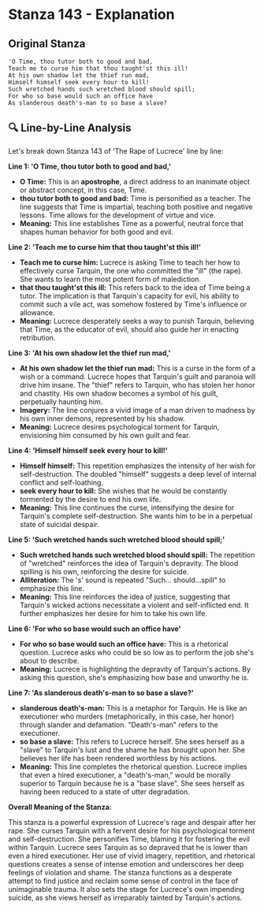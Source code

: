 # Stanza 143 - Explanation

## Original Stanza
```
'O Time, thou tutor both to good and bad,
Teach me to curse him that thou taught'st this ill!
At his own shadow let the thief run mad,
Himself himself seek every hour to kill!
Such wretched hands such wretched blood should spill;
For who so base would such an office have
As slanderous death's-man to so base a slave?
```

## 🔍 Line-by-Line Analysis
Let's break down Stanza 143 of 'The Rape of Lucrece' line by line:

**Line 1: 'O Time, thou tutor both to good and bad,'**

*   **O Time:** This is an **apostrophe**, a direct address to an inanimate object or abstract concept, in this case, Time.
*   **thou tutor both to good and bad:** Time is personified as a teacher. The line suggests that Time is impartial, teaching both positive and negative lessons. Time allows for the development of virtue and vice.
*   **Meaning:** This line establishes Time as a powerful, neutral force that shapes human behavior for both good and evil.

**Line 2: 'Teach me to curse him that thou taught'st this ill!'**

*   **Teach me to curse him:** Lucrece is asking Time to teach her how to effectively curse Tarquin, the one who committed the "ill" (the rape). She wants to learn the most potent form of malediction.
*   **that thou taught'st this ill:** This refers back to the idea of Time being a tutor. The implication is that Tarquin's capacity for evil, his ability to commit such a vile act, was somehow fostered by Time's influence or allowance.
*   **Meaning:** Lucrece desperately seeks a way to punish Tarquin, believing that Time, as the educator of evil, should also guide her in enacting retribution.

**Line 3: 'At his own shadow let the thief run mad,'**

*   **At his own shadow let the thief run mad:** This is a curse in the form of a wish or a command. Lucrece hopes that Tarquin's guilt and paranoia will drive him insane. The "thief" refers to Tarquin, who has stolen her honor and chastity.  His own shadow becomes a symbol of his guilt, perpetually haunting him.
*   **Imagery:** The line conjures a vivid image of a man driven to madness by his own inner demons, represented by his shadow.
*   **Meaning:** Lucrece desires psychological torment for Tarquin, envisioning him consumed by his own guilt and fear.

**Line 4: 'Himself himself seek every hour to kill!'**

*   **Himself himself:** This repetition emphasizes the intensity of her wish for self-destruction. The doubled "himself" suggests a deep level of internal conflict and self-loathing.
*   **seek every hour to kill:**  She wishes that he would be constantly tormented by the desire to end his own life.
*   **Meaning:** This line continues the curse, intensifying the desire for Tarquin's complete self-destruction. She wants him to be in a perpetual state of suicidal despair.

**Line 5: 'Such wretched hands such wretched blood should spill;'**

*   **Such wretched hands such wretched blood should spill:**  The repetition of "wretched" reinforces the idea of Tarquin's depravity. The blood spilling is his own, reinforcing the desire for suicide.
*   **Alliteration:** The 's' sound is repeated "Such... should...spill" to emphasize this line.
*   **Meaning:** This line reinforces the idea of justice, suggesting that Tarquin's wicked actions necessitate a violent and self-inflicted end. It further emphasizes her desire for him to take his own life.

**Line 6: 'For who so base would such an office have'**

*   **For who so base would such an office have:** This is a rhetorical question. Lucrece asks who could be so low as to perform the job she's about to describe.
*   **Meaning:** Lucrece is highlighting the depravity of Tarquin's actions. By asking this question, she's emphasizing how base and unworthy he is.

**Line 7: 'As slanderous death's-man to so base a slave?'**

*   **slanderous death's-man:** This is a metaphor for Tarquin. He is like an executioner who murders (metaphorically, in this case, her honor) through slander and defamation.  "Death's-man" refers to the executioner.
*   **so base a slave:** This refers to Lucrece herself. She sees herself as a "slave" to Tarquin's lust and the shame he has brought upon her. She believes her life has been rendered worthless by his actions.
*   **Meaning:** This line completes the rhetorical question. Lucrece implies that even a hired executioner, a "death's-man," would be morally superior to Tarquin because he is a "base slave". She sees herself as having been reduced to a state of utter degradation.

**Overall Meaning of the Stanza:**

This stanza is a powerful expression of Lucrece's rage and despair after her rape. She curses Tarquin with a fervent desire for his psychological torment and self-destruction. She personifies Time, blaming it for fostering the evil within Tarquin. Lucrece sees Tarquin as so depraved that he is lower than even a hired executioner. Her use of vivid imagery, repetition, and rhetorical questions creates a sense of intense emotion and underscores her deep feelings of violation and shame. The stanza functions as a desperate attempt to find justice and reclaim some sense of control in the face of unimaginable trauma. It also sets the stage for Lucrece's own impending suicide, as she views herself as irreparably tainted by Tarquin's actions.
